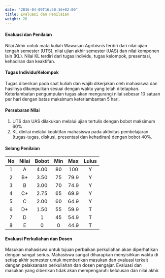 ```yaml
---
date: "2016-04-09T16:50:16+02:00"
title: Evaluasi dan Penilaian
weight: 20
---
```

#### Evaluasi dan Penilaian

Nilai Akhir untuk mata kuliah Wawasan Agribisnis terdiri dari nilai ujian tengah semester (UTS), nilai ujian akhir semester (UAS) dan nilai komponen lain (KL). Nilai KL terdiri dari tugas individu, tugas kelompok, presentasi, kehadiran dan keaktifan. 

#### Tugas Individu/Kelompok

Tugas diberikan pada saat kuliah dan wajib dikerjakan oleh mahasiswa dan
hasilnya dikumpulkan sesuai dengan waktu yang telah ditetapkan. Keterlambatan pengumpulan tugas akan mengurangi nilai sebesar 10 satuan per hari dengan batas maksimum keterlambantan 5 hari.

#### Persebaran NIlai

1. UTS dan UAS dilakukan melalui ujian tertulis dengan bobot maksimum 60%
2. KL dinilai melalui keaktifan mahasiswa pada aktivitas pembelajaran (tugas-tugas, diskusi, presentasi dan kehadiran) dengan bobot 40%.

#### Selang Penilaian

|No|Nilai|Bobot|Min|Max|Lulus|
|:---:|:---:|:---:|:---:|:---:|:---:|
|1  | A |4.00|80|100|Y|
|2  |B+|3.50|75|79.9|Y|
|3 | B |3.00 | 70|74.9|Y|
|4 | C+ | 2.75| 65| 69.9| Y|
|5|C|2.00|60|64.9|Y|
|6|D+|1.50| 55 |59.9| T|
|7|D|1| 45|54.9| T|
|8|E|0|0|44.9| T|

#### Evaluasi Perkuliahan dan Dosen

Masukan mahasiswa untuk tujuan perbaikan perkuliahan akan diperhatikan dengan sangat serius. Mahasiswa sangat diharapkan menyisihkan waktu di setiap akhir semester untuk memberikan masukan dan evaluasi terkait dengan pelaksanaan perkuliahan dan dosen pengajar. Evaluasi dan masukan yang diberikan tidak akan mempengaruhi kelulusan dan nilai akhir.
